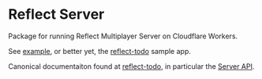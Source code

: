 # Reflect Server

Package for running Reflect Multiplayer Server on Cloudflare Workers.

See [example](example/index.ts), or better yet, the [reflect-todo](https://github.com/rocicorp/reflect-todo) sample app.

Canonical documentaiton found at [reflect-todo](https://github.com/rocicorp/reflect-todo), in particular the [Server API](https://github.com/rocicorp/reflect-todo/blob/main/doc/server-api.md).
